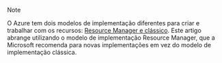 > [!NOTE]
> O Azure tem dois modelos de implementação diferentes para criar e trabalhar com os recursos: [Resource Manager e clássico](../articles/azure-resource-manager/resource-manager-deployment-model.md).  Este artigo abrange utilizando o modelo de implementação Resource Manager, que a Microsoft recomenda para novas implementações em vez do modelo de implementação clássica.

